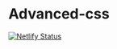 # Advanced-css
[![Netlify Status](https://api.netlify.com/api/v1/badges/b42baa06-66f9-4cf4-8c06-8a70b75a5b98/deploy-status)](https://app.netlify.com/sites/meta-page/deploys)
